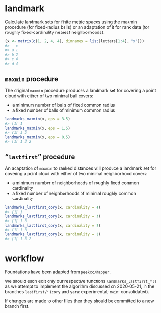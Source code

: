 
<!-- README.md is generated from README.Rmd. Please edit that file -->

# landmark

Calculate landmark sets for finite metric spaces using the maxmin
procedure (for fixed-radius balls) or an adaptation of it for rank data
(for roughly fixed-cardinality nearest neighborhoods).

``` r
(x <- matrix(c(1, 2, 4, 4), dimnames = list(letters[1:4], "x")))
#>   x
#> a 1
#> b 2
#> c 4
#> d 4
```

## `maxmin` procedure

The original `maxmin` procedure produces a landmark set for covering a
point cloud with either of two minimal ball covers:

  - a minimum number of balls of fixed common radius
  - a fixed number of balls of minimum common radius

<!-- end list -->

``` r
landmarks_maxmin(x, eps = 3.5)
#> [1] 1
landmarks_maxmin(x, eps = 1.5)
#> [1] 1 3
landmarks_maxmin(x, eps = 0.5)
#> [1] 1 3 2
```

## “`lastfirst`” procedure

An adaptation of `maxmin` to ranked distances will produce a landmark
set for covering a point cloud with either of two minimal neighborhood
covers:

  - a minimum number of neighborhoods of roughly fixed common
    cardinality
  - a fixed number of neighborhoods of minimal roughly common
    cardinality

<!-- end list -->

``` r
landmarks_lastfirst_cory(x, cardinality = 4)
#> [1] 1
landmarks_lastfirst_cory(x, cardinality = 3)
#> [1] 1 3
landmarks_lastfirst_cory(x, cardinality = 2)
#> [1] 1 3
landmarks_lastfirst_cory(x, cardinality = 1)
#> [1] 1 3 2
```

# workflow

Foundations have been adapted from `peekxc/Mapper`.

We should each edit only our respective functions
`landmarks_lastfirst_*()` as we attempt to implement the algorithm
discussed on 2020-05-21, in the branches `lastfirst/*` (`cory` and
`yara`: experimental; `main`: consolidated).

If changes are made to other files then they should be committed to a
new branch first.
